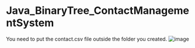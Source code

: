 # Java_BinaryTree_ContactManagementSystem
You need to put the contact.csv file outside the folder you created.
![image](https://github.com/arifozalp/Java_BinaryTree_ContactManagementSystem/assets/114351791/f622b1ce-7de4-490e-8521-a244d30d8a91)
